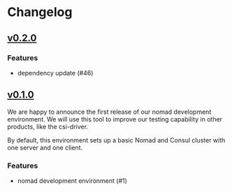 # Changelog

## [v0.2.0](https://github.com/hetznercloud/nomad-dev-env/releases/tag/v0.2.0)

### Features

- dependency update (#46)

## [v0.1.0](https://github.com/hetznercloud/nomad-dev-env/releases/tag/v0.1.0)

We are happy to announce the first release of our nomad development environment. We will use this tool to improve our testing capability in other products, like the csi-driver.

By default, this environment sets up a basic Nomad and Consul cluster with one server and one client.

### Features

- nomad development environment (#1)
